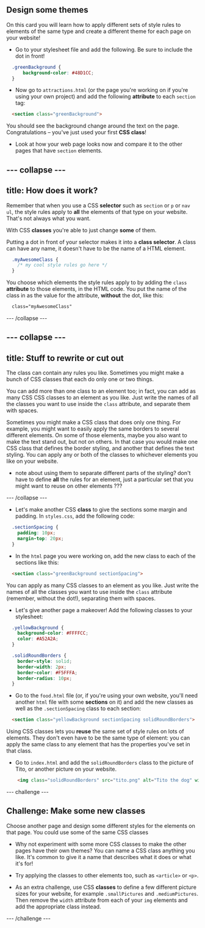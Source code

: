 ## Design some themes

On this card you will learn how to apply different sets of style rules to elements of the same type and create a different theme for each page on your website!

+ Go to your stylesheet file and add the following. Be sure to include the dot in front!
  
```css
  .greenBackground {
      background-color: #48D1CC;
  }
```

+ Now go to `attractions.html` \(or the page you're working on if you're using your own project\) and add the following **attribute** to each `section` tag:

```html
  <section class="greenBackground">
```

You should see the background change around the text on the page. Congratulations – you've just used your first **CSS class**!

+ Look at how your web page looks now and compare it to the other pages that have `section` elements.

--- collapse ---
---
title: How does it work?
---

Remember that when you use a CSS **selector** such as `section` or `p` or `nav ul`, the style rules apply to **all** the elements of that type on your website. That's not always what you want.

With CSS **classes** you're able to just change **some** of them. 

Putting a dot in front of your selector makes it into a **class selector**. A class can have any name, it doesn't have to be the name of a HTML element.

```css
  .myAwesomeClass {
    /* my cool style rules go here */
  }
```

You choose which elements the style rules apply to by adding the `class` **attribute** to those elements, in the HTML code. You put the name of the class in as the value for the attribute, **without** the dot, like this:

```html
  class="myAwesomeClass"
```

--- /collapse ---

--- collapse ---
---
title: Stuff to rewrite or cut out
---

The class can contain any rules you like. Sometimes you might make a bunch of CSS classes that each do only one or two things.

You can add more than one class to an element too; in fact, you can add as many CSS CSS classes to an element as you like. Just write the names of all the classes you want to use inside the `class` attribute, and separate them with spaces.

Sometimes you might make a CSS class that does only one thing. For example, you might want to easily apply the same borders to several different elements. On some of those elements, maybe you also want to make the text stand out, but not on others. In that case you would make one CSS class that defines the border styling, and another that defines the text styling. You can apply any or both of the classes to whichever elements you like on your website.

- note about using them to separate different parts of the styling? don't have to define **all** the rules for an element, just a particular set that you might want to reuse on other elements ???

--- /collapse ---

+ Let's make another CSS **class** to give the sections some margin and padding. In `styles.css`, add the following code:

```css
  .sectionSpacing {
    padding: 10px;
    margin-top: 20px;
  }
```

+ In the `html` page you were working on, add the new class to each of the sections like this:

```html
  <section class="greenBackground sectionSpacing">
```

You can apply as many CSS classes to an element as you like. Just write the names of all the classes you want to use inside the `class` attribute (remember, without the dot!), separating them with spaces.

+ Let's give another page a makeover! Add the following classes to your stylesheet:

```css
  .yellowBackground {
    background-color: #FFFFCC;
    color: #A52A2A;
  }

  .solidRoundBorders {
    border-style: solid;
    border-width: 2px;
    border-color: #F5FFFA;
    border-radius: 10px;
  }
```

+ Go to the `food.html` file \(or, if you're using your own website, you'll need another `html` file with some **sections** on it\) and add the new classes as well as the `.sectionSpacing` class to each section:

```html
  <section class="yellowBackground sectionSpacing solidRoundBorders">
```

Using CSS classes lets you **reuse** the same set of style rules on lots of elements. They don't even have to be the same type of element: you can apply the same class to any element that has the properties you've set in that class. 

+ Go to `index.html` and add the `solidRoundBorders` class to the picture of Tito, or another picture on your website.

```html
    <img class="solidRoundBorders" src="tito.png" alt="Tito the dog" width="100px" />
```

--- challenge ---

## Challenge: Make some new classes


Choose another page and design some different styles for the elements on that page. You could use some of the same CSS classes 

+ Why not experiment with some more CSS classes to make the other pages have their own themes? You can name a CSS class anything you like. It's common to give it a name that describes what it does or what it's for!

+ Try applying the classes to other elements too, such as `<article>` or `<p>`.

+ As an extra challenge, use CSS **classes** to define a few different picture sizes for your website, for example `.smallPictures` and `.mediumPictures`. Then remove the `width` attribute from each of your `img` elements and add the appropriate class instead.

--- /challenge ---